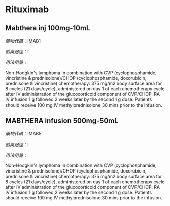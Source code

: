 # Rituximab

## Mabthera inj 100mg-10mL

*藥物代碼*：IMAB1

*給藥途徑*：I

*用法用量*：

Non-Hodgkin's lymphoma In combination with CVP (cyclophosphamide, vincristine & prednisolone)/CHOP (cyclophosphamide, doxorubicin, prednisone & vincristine) chemotherapy: 375 mg/m2 body surface area for 8 cycles (21 days/cycle), administered on day 1 of each chemotherapy cycle after IV administration of the glucocorticoid component of CVP/CHOP. RA IV infusion 1 g followed 2 weeks later by the second 1 g dose. Patients should receive 100 mg IV methylprednisolone 30 mins prior to the infusion.

## MABTHERA infusion 500mg-50mL

*藥物代碼*：IMAB5

*給藥途徑*：I

*用法用量*：

Non-Hodgkin's lymphoma In combination with CVP (cyclophosphamide, vincristine & prednisolone)/CHOP (cyclophosphamide, doxorubicin, prednisone & vincristine) chemotherapy: 375 mg/m2 body surface area for 8 cycles (21 days/cycle), administered on day 1 of each chemotherapy cycle after IV administration of the glucocorticoid component of CVP/CHOP. RA IV infusion 1 g followed 2 weeks later by the second 1 g dose. Patients should receive 100 mg IV methylprednisolone 30 mins prior to the infusion.

